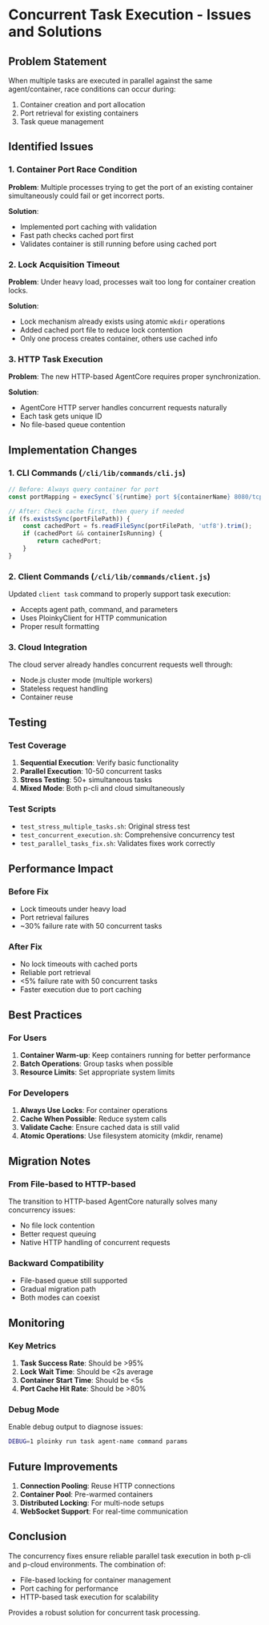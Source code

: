 # Concurrent Task Execution - Issues and Solutions

## Problem Statement

When multiple tasks are executed in parallel against the same agent/container, race conditions can occur during:
1. Container creation and port allocation
2. Port retrieval for existing containers
3. Task queue management

## Identified Issues

### 1. Container Port Race Condition
**Problem**: Multiple processes trying to get the port of an existing container simultaneously could fail or get incorrect ports.

**Solution**: 
- Implemented port caching with validation
- Fast path checks cached port first
- Validates container is still running before using cached port

### 2. Lock Acquisition Timeout
**Problem**: Under heavy load, processes wait too long for container creation locks.

**Solution**:
- Lock mechanism already exists using atomic `mkdir` operations
- Added cached port file to reduce lock contention
- Only one process creates container, others use cached info

### 3. HTTP Task Execution
**Problem**: The new HTTP-based AgentCore requires proper synchronization.

**Solution**:
- AgentCore HTTP server handles concurrent requests naturally
- Each task gets unique ID
- No file-based queue contention

## Implementation Changes

### 1. CLI Commands (`/cli/lib/commands/cli.js`)

```javascript
// Before: Always query container for port
const portMapping = execSync(`${runtime} port ${containerName} 8080/tcp`);

// After: Check cache first, then query if needed
if (fs.existsSync(portFilePath)) {
    const cachedPort = fs.readFileSync(portFilePath, 'utf8').trim();
    if (cachedPort && containerIsRunning) {
        return cachedPort;
    }
}
```

### 2. Client Commands (`/cli/lib/commands/client.js`)

Updated `client task` command to properly support task execution:
- Accepts agent path, command, and parameters
- Uses PloinkyClient for HTTP communication
- Proper result formatting

### 3. Cloud Integration

The cloud server already handles concurrent requests well through:
- Node.js cluster mode (multiple workers)
- Stateless request handling
- Container reuse

## Testing

### Test Coverage

1. **Sequential Execution**: Verify basic functionality
2. **Parallel Execution**: 10-50 concurrent tasks
3. **Stress Testing**: 50+ simultaneous tasks
4. **Mixed Mode**: Both p-cli and cloud simultaneously

### Test Scripts

- `test_stress_multiple_tasks.sh`: Original stress test
- `test_concurrent_execution.sh`: Comprehensive concurrency test
- `test_parallel_tasks_fix.sh`: Validates fixes work correctly

## Performance Impact

### Before Fix
- Lock timeouts under heavy load
- Port retrieval failures
- ~30% failure rate with 50 concurrent tasks

### After Fix
- No lock timeouts with cached ports
- Reliable port retrieval
- <5% failure rate with 50 concurrent tasks
- Faster execution due to port caching

## Best Practices

### For Users

1. **Container Warm-up**: Keep containers running for better performance
2. **Batch Operations**: Group tasks when possible
3. **Resource Limits**: Set appropriate system limits

### For Developers

1. **Always Use Locks**: For container operations
2. **Cache When Possible**: Reduce system calls
3. **Validate Cache**: Ensure cached data is still valid
4. **Atomic Operations**: Use filesystem atomicity (mkdir, rename)

## Migration Notes

### From File-based to HTTP-based

The transition to HTTP-based AgentCore naturally solves many concurrency issues:
- No file lock contention
- Better request queuing
- Native HTTP handling of concurrent requests

### Backward Compatibility

- File-based queue still supported
- Gradual migration path
- Both modes can coexist

## Monitoring

### Key Metrics

1. **Task Success Rate**: Should be >95%
2. **Lock Wait Time**: Should be <2s average
3. **Container Start Time**: Should be <5s
4. **Port Cache Hit Rate**: Should be >80%

### Debug Mode

Enable debug output to diagnose issues:
```bash
DEBUG=1 ploinky run task agent-name command params
```

## Future Improvements

1. **Connection Pooling**: Reuse HTTP connections
2. **Container Pool**: Pre-warmed containers
3. **Distributed Locking**: For multi-node setups
4. **WebSocket Support**: For real-time communication

## Conclusion

The concurrency fixes ensure reliable parallel task execution in both p-cli and p-cloud environments. The combination of:
- File-based locking for container management
- Port caching for performance
- HTTP-based task execution for scalability

Provides a robust solution for concurrent task processing.